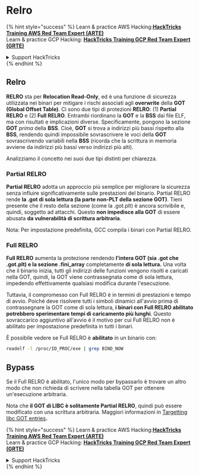 # Relro

{% hint style="success" %}
Learn & practice AWS Hacking:<img src="/.gitbook/assets/arte.png" alt="" data-size="line">[**HackTricks Training AWS Red Team Expert (ARTE)**](https://training.hacktricks.xyz/courses/arte)<img src="/.gitbook/assets/arte.png" alt="" data-size="line">\
Learn & practice GCP Hacking: <img src="/.gitbook/assets/grte.png" alt="" data-size="line">[**HackTricks Training GCP Red Team Expert (GRTE)**<img src="/.gitbook/assets/grte.png" alt="" data-size="line">](https://training.hacktricks.xyz/courses/grte)

<details>

<summary>Support HackTricks</summary>

* Check the [**subscription plans**](https://github.com/sponsors/carlospolop)!
* **Join the** 💬 [**Discord group**](https://discord.gg/hRep4RUj7f) or the [**telegram group**](https://t.me/peass) or **follow** us on **Twitter** 🐦 [**@hacktricks\_live**](https://twitter.com/hacktricks\_live)**.**
* **Share hacking tricks by submitting PRs to the** [**HackTricks**](https://github.com/carlospolop/hacktricks) and [**HackTricks Cloud**](https://github.com/carlospolop/hacktricks-cloud) github repos.

</details>
{% endhint %}

## Relro

**RELRO** sta per **Relocation Read-Only**, ed è una funzione di sicurezza utilizzata nei binari per mitigare i rischi associati agli **overwrite** della **GOT (Global Offset Table)**. Ci sono due tipi di protezioni **RELRO**: (1) **Partial RELRO** e (2) **Full RELRO**. Entrambi riordinano la **GOT** e la **BSS** dai file ELF, ma con risultati e implicazioni diverse. Specificamente, pongono la sezione **GOT** *prima* della **BSS**. Cioè, **GOT** si trova a indirizzi più bassi rispetto alla **BSS**, rendendo quindi impossibile sovrascrivere le voci della **GOT** sovrascrivendo variabili nella **BSS** (ricorda che la scrittura in memoria avviene da indirizzi più bassi verso indirizzi più alti).

Analizziamo il concetto nei suoi due tipi distinti per chiarezza.

### **Partial RELRO**

**Partial RELRO** adotta un approccio più semplice per migliorare la sicurezza senza influire significativamente sulle prestazioni del binario. Partial RELRO rende **la .got di sola lettura (la parte non-PLT della sezione GOT)**. Tieni presente che il resto della sezione (come la .got.plt) è ancora scrivibile e, quindi, soggetto ad attacchi. Questo **non impedisce alla GOT** di essere abusata **da vulnerabilità di scrittura arbitraria**.

Nota: Per impostazione predefinita, GCC compila i binari con Partial RELRO.

### **Full RELRO**

**Full RELRO** aumenta la protezione rendendo **l'intera GOT (sia .got che .got.plt) e la sezione .fini\_array** completamente **di sola lettura.** Una volta che il binario inizia, tutti gli indirizzi delle funzioni vengono risolti e caricati nella GOT, quindi, la GOT viene contrassegnata come di sola lettura, impedendo effettivamente qualsiasi modifica durante l'esecuzione.

Tuttavia, il compromesso con Full RELRO è in termini di prestazioni e tempo di avvio. Poiché deve risolvere tutti i simboli dinamici all'avvio prima di contrassegnare la GOT come di sola lettura, **i binari con Full RELRO abilitato potrebbero sperimentare tempi di caricamento più lunghi**. Questo sovraccarico aggiuntivo all'avvio è il motivo per cui Full RELRO non è abilitato per impostazione predefinita in tutti i binari.

È possibile vedere se Full RELRO è **abilitato** in un binario con:
```bash
readelf -l /proc/ID_PROC/exe | grep BIND_NOW
```
## Bypass

Se il Full RELRO è abilitato, l'unico modo per bypassarlo è trovare un altro modo che non richieda di scrivere nella tabella GOT per ottenere un'esecuzione arbitraria.

Nota che **il GOT di LIBC è solitamente Partial RELRO**, quindi può essere modificato con una scrittura arbitraria. Maggiori informazioni in [Targetting libc GOT entries](https://github.com/nobodyisnobody/docs/blob/main/code.execution.on.last.libc/README.md#1---targetting-libc-got-entries)**.**

{% hint style="success" %}
Learn & practice AWS Hacking:<img src="/.gitbook/assets/arte.png" alt="" data-size="line">[**HackTricks Training AWS Red Team Expert (ARTE)**](https://training.hacktricks.xyz/courses/arte)<img src="/.gitbook/assets/arte.png" alt="" data-size="line">\
Learn & practice GCP Hacking: <img src="/.gitbook/assets/grte.png" alt="" data-size="line">[**HackTricks Training GCP Red Team Expert (GRTE)**<img src="/.gitbook/assets/grte.png" alt="" data-size="line">](https://training.hacktricks.xyz/courses/grte)

<details>

<summary>Support HackTricks</summary>

* Check the [**subscription plans**](https://github.com/sponsors/carlospolop)!
* **Join the** 💬 [**Discord group**](https://discord.gg/hRep4RUj7f) or the [**telegram group**](https://t.me/peass) or **follow** us on **Twitter** 🐦 [**@hacktricks\_live**](https://twitter.com/hacktricks\_live)**.**
* **Share hacking tricks by submitting PRs to the** [**HackTricks**](https://github.com/carlospolop/hacktricks) and [**HackTricks Cloud**](https://github.com/carlospolop/hacktricks-cloud) github repos.

</details>
{% endhint %}
